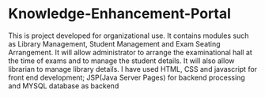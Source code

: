 # Knowledge-Enhancement-Portal
This is project developed for organizational use. It contains modules such as Library Management, Student Management and Exam Seating Arrangement. It will allow administrator to arrange the examinational hall at the time of exams and to manage the student details. It will also allow librarian to manage library details. I have used HTML, CSS and javascript for front end development; JSP(Java Server Pages) for backend processing and MYSQL database as backend
